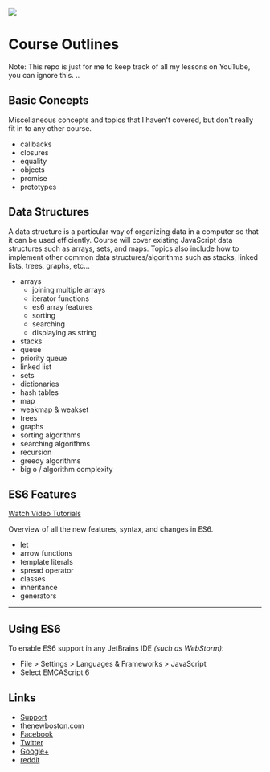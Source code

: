 ![](http://i.imgur.com/jVYUayw.png)

# Course Outlines

Note: This repo is just for me to keep track of all my lessons on YouTube, you can ignore this. 
..

## Basic Concepts

Miscellaneous concepts and topics that I haven't covered, but don't really fit in to any other course.

- callbacks
- closures
- equality
- objects
- promise
- prototypes

## Data Structures

A data structure is a particular way of organizing data in a computer so that it can be used efficiently. Course will
cover existing JavaScript data structures such as arrays, sets, and maps. Topics also include how to implement other
common data structures/algorithms such as stacks, linked lists, trees, graphs, etc...

- arrays
  - joining multiple arrays
  - iterator functions
  - es6 array features
  - sorting
  - searching
  - displaying as string
- stacks
- queue
- priority queue
- linked list
- sets
- dictionaries
- hash tables
- map
- weakmap & weakset
- trees
- graphs
- sorting algorithms
- searching algorithms
- recursion
- greedy algorithms
- big o / algorithm complexity

## ES6 Features

[Watch Video Tutorials](https://www.youtube.com/watch?v=ZJZfIw3P8No&index=1&list=PL6gx4Cwl9DGBhgcpA8eTYYWg7im72LgLt)

Overview of all the new features, syntax, and changes in ES6.

- let
- arrow functions
- template literals
- spread operator
- classes
- inheritance
- generators

***

## Using ES6

To enable ES6 support in any JetBrains IDE *(such as WebStorm)*:
- File > Settings > Languages & Frameworks > JavaScript
- Select EMCAScript 6


## Links

- [Support](https://www.patreon.com/thenewboston)
- [thenewboston.com](https://thenewboston.com/)
- [Facebook](https://www.facebook.com/TheNewBoston-464114846956315/)
- [Twitter](https://twitter.com/bucky_roberts)
- [Google+](https://plus.google.com/+BuckyRoberts)
- [reddit](https://www.reddit.com/r/thenewboston/)
